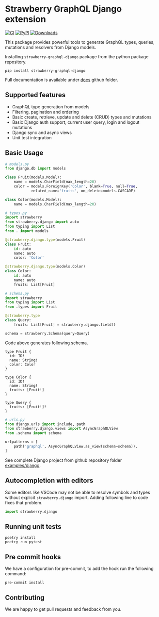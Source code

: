 # Strawberry GraphQL Django extension

[![CI](https://github.com/la4de/strawberry-graphql-django/actions/workflows/main.yml/badge.svg)](https://github.com/la4de/strawberry-graphql-django/actions/workflows/main.yml)
[![PyPI](https://img.shields.io/pypi/v/strawberry-graphql-django)](https://pypi.org/project/strawberry-graphql-django/)
[![Downloads](https://pepy.tech/badge/strawberry-graphql-django)](https://pepy.tech/project/strawberry-graphql-django)

This package provides powerful tools to generate GraphQL types, queries, mutations and resolvers from Django models.

Installing `strawberry-graphql-django` package from the python package repository.
```shell
pip install strawberry-graphql-django
```

Full documentation is available under [docs](https://github.com/strawberry-graphql/strawberry-graphql-django/tree/main/docs/index.md) github folder.


## Supported features

* GraphQL type generation from models
* Filtering, pagination and ordering
* Basic create, retrieve, update and delete (CRUD) types and mutations
* Basic Django auth support, current user query, login and logout mutations
* Django sync and async views
* Unit test integration


## Basic Usage

```python
# models.py
from django.db import models

class Fruit(models.Model):
    name = models.CharField(max_length=20)
    color = models.ForeignKey('Color', blank=True, null=True,
            related_name='fruits', on_delete=models.CASCADE)

class Color(models.Model):
    name = models.CharField(max_length=20)
```

```python
# types.py
import strawberry
from strawberry.django import auto
from typing import List
from . import models

@strawberry.django.type(models.Fruit)
class Fruit:
    id: auto
    name: auto
    color: 'Color'

@strawberry.django.type(models.Color)
class Color:
    id: auto
    name: auto
    fruits: List[Fruit]
```

```python
# schema.py
import strawberry
from typing import List
from .types import Fruit

@strawberry.type
class Query:
    fruits: List[Fruit] = strawberry.django.field()

schema = strawberry.Schema(query=Query)
```

Code above generates following schema.

```schema
type Fruit {
  id: ID!
  name: String!
  color: Color
}

type Color {
  id: ID!
  name: String!
  fruits: [Fruit!]
}

type Query {
  fruits: [Fruit!]!
}
```

```python
# urls.py
from django.urls import include, path
from strawberry.django.views import AsyncGraphQLView
from .schema import schema

urlpatterns = [
    path('graphql', AsyncGraphQLView.as_view(schema=schema)),
]
```

See complete Django project from github repository folder [examples/django](https://github.com/strawberry-graphql/strawberry-graphql-django/tree/main/examples/django).


## Autocompletion with editors

Some editors like VSCode may not be able to resolve symbols and types without explicit `strawberry.django` import. Adding following line to code fixes that problem.

```python
import strawberry.django
```

## Running unit tests

```shell
poetry install
poetry run pytest
```

## Pre commit hooks

We have a configuration for pre-commit, to add the hook run the following command:

```shell
pre-commit install
```

## Contributing

We are happy to get pull requests and feedback from you.
